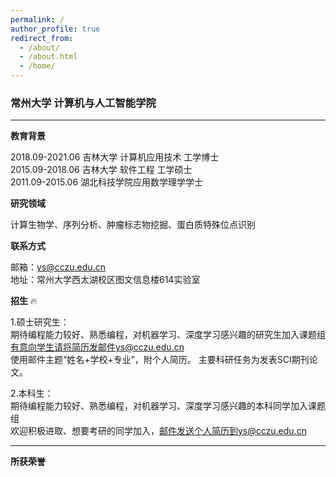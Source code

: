 ```yaml
---
permalink: /
author_profile: true
redirect_from: 
  - /about/
  - /about.html
  - /home/
---
```




### 常州大学 计算机与人工智能学院

---
**教育背景**

2018.09-2021.06  吉林大学 计算机应用技术 工学博士<br>2015.09-2018.06  吉林大学 软件工程 工学硕士<br>2011.09-2015.06  湖北科技学院应用数学理学学士

**研究领域**

计算生物学、序列分析、肿瘤标志物挖掘、蛋白质特殊位点识别

**联系方式**

邮箱：ys@cczu.edu.cn <br>
地址：常州大学西太湖校区图文信息楼614实验室

**招生**  :fire: 

1.硕士研究生：<br>
期待编程能力较好、熟悉编程，对机器学习、深度学习感兴趣的研究生加入课题组<br>
有意向学生请将简历发邮件ys@cczu.edu.cn<br>
使用邮件主题“姓名+学校+专业”，附个人简历。
主要科研任务为发表SCI期刊论文。

2.本科生：<br>
期待编程能力较好、熟悉编程，对机器学习、深度学习感兴趣的本科同学加入课题组<br>
欢迎积极进取、想要考研的同学加入，邮件发送个人简历到ys@cczu.edu.cn<br>

---




**所获荣誉**

